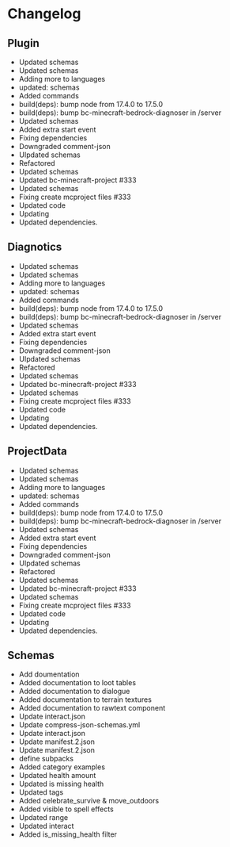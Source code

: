# Changelog
## Plugin
- Updated schemas
- Updated schemas
- Adding more to languages
- updated: schemas
- Added commands
- build(deps): bump node from 17.4.0 to 17.5.0
- build(deps): bump bc-minecraft-bedrock-diagnoser in /server
- Updated schemas
- Added extra start event
- Fixing dependencies
- Downgraded comment-json
- UIpdated schemas
- Refactored
- Updated schemas
- Updated bc-minecraft-project #333
- Updated schemas
- Fixing create mcproject files #333
- Updated code
- Updating
- Updated dependencies. 
## Diagnotics
- Updated schemas
- Updated schemas
- Adding more to languages
- updated: schemas
- Added commands
- build(deps): bump node from 17.4.0 to 17.5.0
- build(deps): bump bc-minecraft-bedrock-diagnoser in /server
- Updated schemas
- Added extra start event
- Fixing dependencies
- Downgraded comment-json
- UIpdated schemas
- Refactored
- Updated schemas
- Updated bc-minecraft-project #333
- Updated schemas
- Fixing create mcproject files #333
- Updated code
- Updating
- Updated dependencies. 
## ProjectData
- Updated schemas
- Updated schemas
- Adding more to languages
- updated: schemas
- Added commands
- build(deps): bump node from 17.4.0 to 17.5.0
- build(deps): bump bc-minecraft-bedrock-diagnoser in /server
- Updated schemas
- Added extra start event
- Fixing dependencies
- Downgraded comment-json
- UIpdated schemas
- Refactored
- Updated schemas
- Updated bc-minecraft-project #333
- Updated schemas
- Fixing create mcproject files #333
- Updated code
- Updating
- Updated dependencies. 
## Schemas
- Add doumentation
- Added documentation to loot tables
- Added documentation to dialogue
- Added documentation to terrain textures
- Added documentation to rawtext component
- Update interact.json
- Update compress-json-schemas.yml
- Update interact.json
- Update manifest.2.json
- Update manifest.2.json
- define subpacks
- Added category examples
- Updated health amount
- Updated is missing health
- Updated tags
- Added celebrate_survive & move_outdoors
- Added visible to spell effects
- Updated range
- Updated interact
- Added is_missing_health filter
